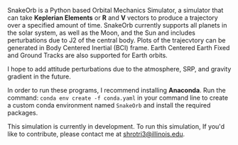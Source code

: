 SnakeOrb is a Python based Orbital Mechanics Simulator, a simulator that can take **Keplerian Elements** or **R** and **V** vectors to produce a trajectory over a specified amount of time. SnakeOrb currently supports all planets in the solar system, as well as the Moon, and the Sun and includes perturbations due to J2 of the central body. Plots of the trajecvtory can be generated in Body Centered Inertial (BCI) frame. Earth Centered Earth Fixed and Ground Tracks are also supported for Earth orbits.

I hope to add attitude perturbations due to the atmosphere, SRP, and gravity gradient in the future.

In order to run these programs, I recommend installing **Anaconda**. Run the command: `conda env create -f conda.yaml` in your command line to create a custom conda environment named `SnakeOrb` and install the required packages.

This simulation is currently in development. To run this simulation, If you'd like to contribute, please contact me at [shrotri3@illinois.edu](mailto:shrotri3@illinois.edu).
